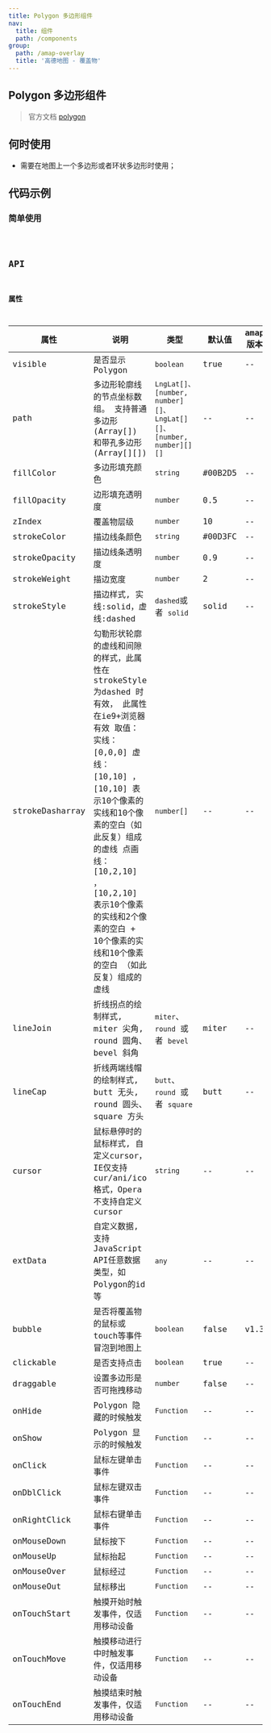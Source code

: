 ```yaml
---
title: Polygon 多边形组件
nav:
  title: 组件
  path: /components
group:
  path: /amap-overlay
  title: '高德地图 - 覆盖物'
---
```


## Polygon 多边形组件

> 官方文档 [polygon](https://lbs.amap.com/api/javascript-api/reference/overlay#polygon)

## 何时使用

- 需要在地图上一个多边形或者环状多边形时使用；

## 代码示例

### 简单使用

<code src="./demo/demo-01.tsx" />

## API

### 属性
| 属性 |说明|类型|默认值|amap版本|
|-----|----|----|----|----|
|visible| 是否显示 Polygon | `boolean` | true | -- |
|path| 多边形轮廓线的节点坐标数组。  支持普通多边形(Array[]) 和带孔多边形(Array[][])   | `LngLat[]、[number, number][]、LngLat[][]、[number, number][][]` | -- | -- |
|fillColor| 多边形填充颜色 | `string` | #00B2D5 | -- |
|fillOpacity| 边形填充透明度 | `number` | 0.5 | -- |
|zIndex| 覆盖物层级 | `number` | 10 | -- |
|strokeColor| 描边线条颜色 | `string` | #00D3FC | -- |
|strokeOpacity| 描边线条透明度 | `number` | 0.9 | -- |
|strokeWeight| 描边宽度 | `number` | 2 | -- |
|strokeStyle| 描边样式, 实线:solid，虚线:dashed | `dashed`或者 `solid` | solid | -- |
|strokeDasharray| 勾勒形状轮廓的虚线和间隙的样式，此属性在strokeStyle 为dashed 时有效， 此属性在ie9+浏览器有效 取值： 实线： [0,0,0] 虚线： [10,10] ， [10,10] 表示10个像素的实线和10个像素的空白（如此反复）组成的虚线 点画线： [10,2,10] ， [10,2,10] 表示10个像素的实线和2个像素的空白 + 10个像素的实线和10个像素的空白 （如此反复）组成的虚线 | `number[]` | -- | -- |
|lineJoin| 折线拐点的绘制样式, miter 尖角, round 圆角、bevel 斜角  | `miter`、 `round` 或者 `bevel` | miter | -- |
|lineCap| 折线两端线帽的绘制样式, butt 无头, round 圆头、square 方头 | `butt`、`round` 或者 `square` | butt | -- |
|cursor| 鼠标悬停时的鼠标样式, 自定义cursor，IE仅支持cur/ani/ico格式，Opera不支持自定义 cursor | `string` | -- | -- |
|extData| 自定义数据, 支持JavaScript API任意数据类型，如Polygon的id等 | `any` | -- | -- |
|bubble| 是否将覆盖物的鼠标或touch等事件冒泡到地图上 | `boolean` | false | v1.3 |
|clickable| 是否支持点击 | `boolean` | true | -- |
|draggable| 设置多边形是否可拖拽移动 | `number` | false | -- |
|onHide|  Polygon 隐藏的时候触发 | `Function` | -- | -- |
|onShow|  Polygon 显示的时候触发 | `Function` | -- | -- |
|onClick| 鼠标左键单击事件 | `Function` | -- | -- |
|onDblClick|  鼠标左键双击事件 | `Function` | -- | -- |
|onRightClick|  鼠标右键单击事件 | `Function` | -- | -- |
|onMouseDown|  鼠标按下 | `Function` | -- | -- |
|onMouseUp|  鼠标抬起 | `Function` | -- | -- |
|onMouseOver|  鼠标经过 | `Function` | -- | -- |
|onMouseOut|  鼠标移出 | `Function` | -- | -- |
|onTouchStart|  触摸开始时触发事件，仅适用移动设备 | `Function` | -- | -- |
|onTouchMove| 触摸移动进行中时触发事件，仅适用移动设备 | `Function` | -- | -- |
|onTouchEnd|  触摸结束时触发事件，仅适用移动设备 | `Function` | -- | -- |
